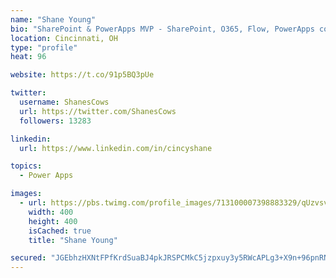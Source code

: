 ```yaml
---
name: "Shane Young"
bio: "SharePoint & PowerApps MVP - SharePoint, O365, Flow, PowerApps consulting? @PowerApps911 | Pure Snark? You found it."
location: Cincinnati, OH
type: "profile"
heat: 96

website: https://t.co/91p5BQ3pUe

twitter:
  username: ShanesCows
  url: https://twitter.com/ShanesCows
  followers: 13283

linkedin:
  url: https://www.linkedin.com/in/cincyshane

topics:
  - Power Apps

images:
  - url: https://pbs.twimg.com/profile_images/713100007398883329/qUzvsvQ3_400x400.jpg
    width: 400
    height: 400
    isCached: true
    title: "Shane Young"

secured: "JGEbhzHXNtFPfKrdSuaBJ4pkJRSPCMkC5jzpxuy3y5RWcAPLg3+X9n+96pnRNjsw9qbrQmubXRsIfWNIrmeSbSqd0phr9WMYWD1W7xxCq/kVNRC2lwJOyg78gTOlUg0X/NT+MOCGtAK45mbF2wlfVCECRBhkpgGgCplWYWr3nGKwS9QqNWyek3nEYfhX4rlYXS/cKASNbJ2xFqFoEVg+X9ckwEoq/h1F2fGnJ8/6qRa+9FSFG4ClXeA6l8xhXp8TPqXYHx8ET+ywFtOyfXs3q44F4uqVsE7JHF91+ywT4g7wpFQbAH9CCxI6ltcij6RwklMkG4+WmluTSrErIu6CuP820M6MTPoDnis0lHiCgHaUxv3lpu7qYi2nRuLBwP67iTVaJDH3qYgzDh1o+DLWqMcm3Hrtqa9AQ4QWBH9hFgg=;YJr0wmpxHEJbU/gqr7xHOQ=="
---
```


